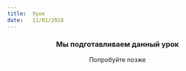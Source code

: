 ```yaml
---
title:  Урок
date:   11/01/2018
---
```


### <center>Мы подготавливаем данный урок</center>
<center>Попробуйте позже</center>